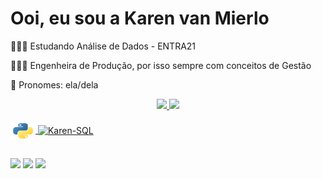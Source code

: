 # Ooi, eu sou a Karen van Mierlo


👩🏻‍💻 Estudando Análise de Dados - ENTRA21

👩🏻‍🎓 Engenheira de Produção, por isso sempre com conceitos de Gestão

🎀 Pronomes: ela/dela

<div align="center">
  <a href="https://github.com/karenmierlo">
  <img height="180em" src="https://github-readme-stats.vercel.app/api?username=karenmierlo&show_icons=true&theme=dracula&include_all_commits=true&count_private=true"/>
  <img height="180em" src="https://github-readme-stats.vercel.app/api/top-langs/?username=karenmierlo&layout=compact&langs_count=7&theme=dracula"/>
</div>

  <div style="display: inline_block"><br>
  <img align="center" alt="Karen-Python" height="30" width="40" src="https://raw.githubusercontent.com/devicons/devicon/master/icons/python/python-original.svg">
  <img align="center" alt="Karen-SQL" height="30" width="40" src="https://cdn.jsdelivr.net/gh/devicons/devicon/icons/sqlite/sqlite-original.svg">

 </div>
 
  ##
  
 <div>
  <a href="https://www.instagram.com/karenmierlo/" target="_blank"><img src="https://img.shields.io/badge/-Instagram-%23E4405F?style=for-the-badge&logo=instagram&logoColor=white" target="_blank"></a>
  <a href = "mailto:karen.mierlo@gmail.com"><img src="https://img.shields.io/badge/-Gmail-%23333?style=for-the-badge&logo=gmail&logoColor=white" target="_blank"></a>
  <a href="https://www.linkedin.com/in/karen-godoi-van-mierlo-51a604207/" target="_blank"><img src="https://img.shields.io/badge/-LinkedIn-%230077B5?style=for-the-badge&logo=linkedin&logoColor=white" target="_blank"></a> 
   
</div>
  
